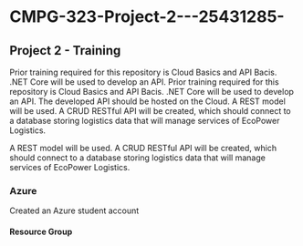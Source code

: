 # CMPG-323-Project-2---25431285-
## Project 2 - Training
Prior training required for this repository is Cloud Basics and API Bacis. .NET Core will be used to develop an API. 
Prior training required for this repository is Cloud Basics and API Bacis. .NET Core will be used to develop an API. 
The developed API should be hosted on the Cloud. A REST model will be used. 
A CRUD RESTful API will be created, which should connect to a database storing logistics data that will manage services of EcoPower Logistics.

A REST model will be used. A CRUD RESTful API will be created, which should connect to a database storing logistics data that will manage services of EcoPower Logistics.
### Azure
Created an Azure student account
#### Resource Group 
##### 


















































